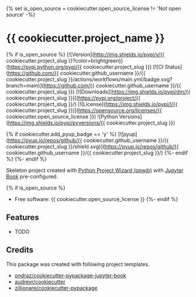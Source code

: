 {% set is_open_source = cookiecutter.open_source_license != 'Not open source' -%}
# {{ cookiecutter.project_name }}

{% if is_open_source %}
[![Version](http://img.shields.io/pypi/v/{{ cookiecutter.project_slug }}?color=brightgreen)](https://pypi.python.org/pypi/{{ cookiecutter.project_slug }})
[![CI Status](https://github.com/{{ cookiecutter.github_username }}/{{ cookiecutter.project_slug }}/actions/workflows/main.yml/badge.svg?branch=main)](https://github.com/{{ cookiecutter.github_username }}/{{ cookiecutter.project_slug }})
[![Downloads](https://img.shields.io/pypi/dm/{{ cookiecutter.project_slug }})](https://pypi.org/project/{{ cookiecutter.project_slug }}/)
[![License](https://img.shields.io/pypi/l/{{ cookiecutter.project_slug }})](https://opensource.org/licenses/{{ cookiecutter.open_source_license }})
![Python Versions](https://img.shields.io/pypi/pyversions/{{ cookiecutter.project_slug }})

{% if cookiecutter.add_pyup_badge == 'y' %}
[![pyup](https://pyup.io/repos/github/{{ cookiecutter.github_username }}/{{ cookiecutter.project_slug }}/shield.svg)](https://pyup.io/repos/github/{{ cookiecutter.github_username }}/{{ cookiecutter.project_slug }}/)
{%- endif %}
{%- endif %}

Skeleton project created with [Python Project Wizard (ppwjb)](https://github.com/ondraz/cookiecutter-pypackage-jupyter-book) with [Jupyter Book](https://jupyterbook.org/) pre-configured.

{% if is_open_source %}
* Free software: {{ cookiecutter.open_source_license }}
{%- endif %}

## Features

* TODO

## Credits

This package was created with following project templates.

* [ondraz/cookiecutter-pypackage-jupyter-book](https://github.com/ondraz/cookiecutter-pypackage-jupyter-book)
* [audreyr/cookiecutter](https://github.com/audreyr/cookiecutter)
* [zillionare/cookiecutter-pypackage](https://github.com/zillionare/cookiecutter-pypackage)
